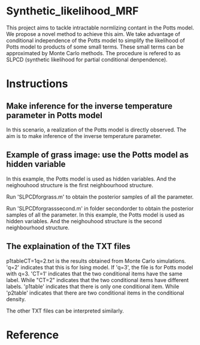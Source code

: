 # Synthetic_likelihood_MRF
This project aims to tackle intractable normlizing contant in the Potts model. We propose a novel method to achieve this aim. 
We take advantage of conditional independence of the Potts model to simplify the likelihood of Potts model to products of some small terms. These small terms can be approximated by Monte Carlo methods. The procedure is refered to as SLPCD (synthetic likelihood for partial conditional denpendence).

# Instructions

## Make inference for the inverse temperature parameter in Potts model
In this scenario, a realization of the Potts model is directly observed. The aim is to make inference of the inverse temperature parameter.


## Example of grass image: use the Potts model as hidden variable
In this example, the Potts model is used as hidden variables. And the neighouhood structure is the first neighbourhood structure.

Run 'SLPCDforgrass.m' to obtain the posterior samples of all the parameter.

Run 'SLPCDforgrasssecond.m' in folder secondorder to obtain the posterior samples of all the parameter. In this example, the Potts model is used as hidden variables. And the neighouhood structure is the second neighbourhood structure.

## The explaination of the TXT files
p1tableCT=1q=2.txt is the results obtained from Monte Carlo simulations. 'q=2' indicates that this is for Ising model. If 'q=3', the file is for Potts model with q=3. 'CT=1' indicates that the two conditional items have the same label. While "CT=2" indicates that the two conditional items have different labels. 'p1table' indicates that there is only one conditional item. While 'p2table' indicates that there are two conditional items in the conditional density.

The other TXT files can be interpreted similarly.

# Reference

